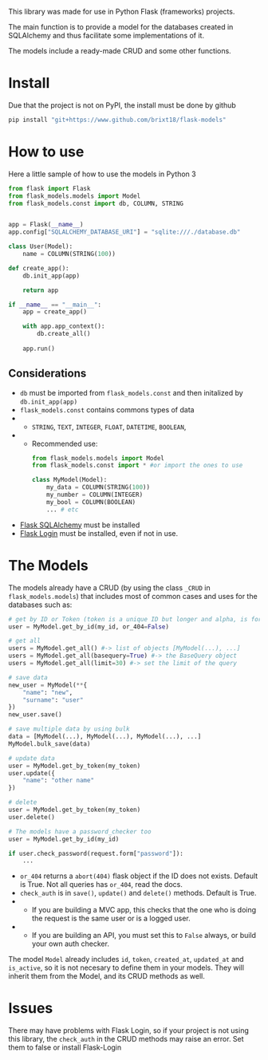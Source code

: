 This library was made for use in Python Flask (frameworks) projects.

The main function is to provide a model for the databases created in SQLAlchemy and thus facilitate some implementations of it.

The models include a ready-made CRUD and some other functions.

# Install

Due that the project is not on PyPI, the install must be done by github
```bash
pip install "git+https://www.github.com/brixt18/flask-models"
```

# How to use
Here a little sample of how to use the models in Python 3

```python
from flask import Flask
from flask_models.models import Model
from flask_models.const import db, COLUMN, STRING


app = Flask(__name__)
app.config["SQLALCHEMY_DATABASE_URI"] = "sqlite:///./database.db"

class User(Model):
    name = COLUMN(STRING(100))

def create_app():
    db.init_app(app)

    return app

if __name__ == "__main__":
    app = create_app()

    with app.app_context():
        db.create_all()
    
    app.run()
```
## Considerations
- `db` must be imported from `flask_models.const` and then initalized by `db.init_app(app)`
- `flask_models.const` contains commons types of data 
- - `STRING`, `TEXT`, `INTEGER`, `FLOAT`, `DATETIME`, `BOOLEAN`,
- - Recommended use:
    ```python
    from flask_models.models import Model
    from flask_models.const import * #or import the ones to use

    class MyModel(Model):
        my_data = COLUMN(STRING(100))
        my_number = COLUMN(INTEGER)
        my_bool = COLUMN(BOOLEAN)
        ... # etc
    ```
- [Flask SQLAlchemy](https://flask-sqlalchemy.palletsprojects.com/en/3.0.x/) must be installed
- [Flask Login](https://flask-login.readthedocs.io/en/latest/) must be installed, even if not in use.

# The Models
The models already have a CRUD (by using the class `_CRUD` in `flask_models.models`) that includes most of common cases and uses for the databases such as:

```python
# get by ID or Token (token is a unique ID but longer and alpha, is for public use like URLs)
user = MyModel.get_by_id(my_id, or_404=False)

# get all
users = MyModel.get_all() #-> list of objects [MyModel(...), ...]
users = MyModel.get_all(basequery=True) #-> the BaseQuery object
users = MyModel.get_all(limit=30) #-> set the limit of the query

# save data
new_user = MyModel(**{
    "name": "new",
    "surname": "user"
})
new_user.save()

# save multiple data by using bulk
data = [MyModel(...), MyModel(...), MyModel(...), ...]
MyModel.bulk_save(data)

# update data
user = MyModel.get_by_token(my_token)
user.update({
    "name": "other name"
})

# delete
user = MyModel.get_by_token(my_token)
user.delete()

# The models have a password_checker too
user = MyModel.get_by_id(my_id)

if user.check_password(request.form["password"]):
    ...
```

- `or_404` returns a `abort(404)` flask object if the ID does not exists. Default is True. Not all queries has `or_404`, read the docs.
- `check_auth` is in `save()`, `update()` and `delete()` methods. Default is True. 
- - If you are building a MVC app, this checks that the one who is doing the request is the same user or is a logged user.
- - If you are building an API, you must set this to `False` always, or build your own auth checker.

The model `Model` already includes `id`, `token`, `created_at`, `updated_at` and `is_active`, so it is not necesary to define them in your models. They will inherit them from the Model, and its CRUD methods as well.

# Issues
There may have problems with Flask Login, so if your project is not using this library, the `check_auth` in the CRUD methods may raise an error. Set them to false or install Flask-Login